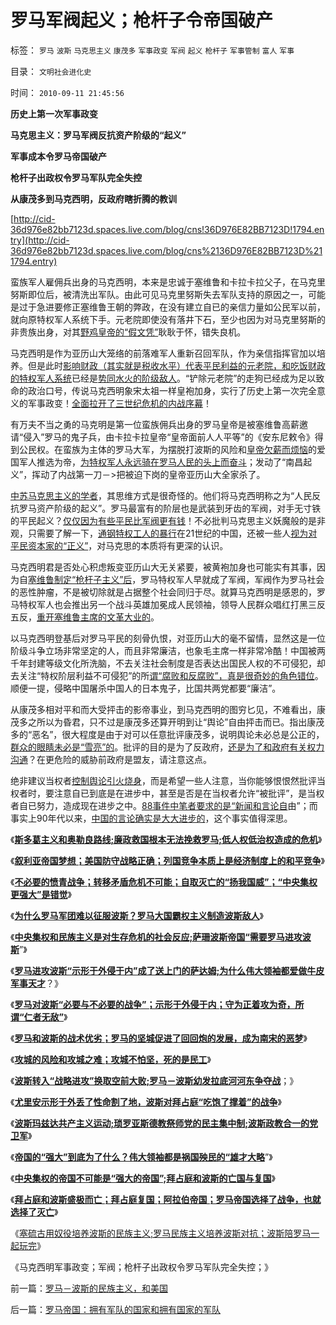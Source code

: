 # 罗马军阀起义；枪杆子令帝国破产

标签： `罗马` `波斯` `马克思主义` `康茂多` `军事政变` `军阀` `起义` `枪杆子` `军事管制` `富人` `军事` 

目录： `文明社会进化史`

时间： `2010-09-11 21:45:56`

**历史上第一次军事政变**

**马克思主义：罗马军阀反抗资产阶级的“起义”**

**军事成本令罗马帝国破产**

**枪杆子出政权令罗马军队完全失控**

**从康茂多到马克西明，反政府瞎折腾的教训**

[http://cid-36d976e82bb7123d.spaces.live.com/blog/cns!36D976E82BB7123D!1794.entry](http://cid-36d976e82bb7123d.spaces.live.com/blog/cns%2136D976E82BB7123D%211794.entry)

蛮族军人雇佣兵出身的马克西明，本来是忠诚于塞维鲁和卡拉卡拉父子，在马克里努斯即位后，被清洗出军队。由此可见马克里努斯失去军队支持的原因之一，可能是过于急进要修正塞维鲁王朝的弊政，在没有建立自已的亲信力量如公民军以前，就向原特权军人系统下手。元老院即使没有落井下石，至少也因为对马克里努斯的非贵族出身，对其[野鸡皇帝的“假文凭”](../../../2010/7/13/炒作唐骏“假文凭”的丑陋，没有契约就无所谓诚信.md)耿耿于怀，错失良机。

马克西明是作为亚历山大笼络的前落难军人重新召回军队，作为亲信指挥官加以培养。但是此时[影响财政（其实就是税收水平）代表平民利益的元老院，和吃饭财政的特权军人系统](../../../2010/8/13/罗马共和国和罗马帝国的统治阶级.md)已经是[势同水火的阶级敌人](../../../2010/8/28/马克思主义阶级学和阶级斗争的科学研究集.md)。“铲除元老院”的走狗已经成为足以致命的政治口号，传说马克西明象宋太祖一样皇袍加身，实行了历史上第一次完全意义的军事政变！[全面拉开了三世纪危机的内战序幕](../../../2010/8/28/罗马帝国崩溃前的挣扎，三世纪危机的颠峰.md)！

有万夫不当之勇的马克明是第一位蛮族佣兵出身的罗马皇帝是被塞维鲁高薪邀请“侵入”罗马的鬼子兵，由卡拉卡拉皇帝“皇帝面前人人平等”的《安东尼敕令》得到公民权。在蛮族为主体的罗马大军，为摆脱打波斯的风险和[皇帝欠薪而烦恼](http://darthvad.blog.sohu.com/129363831.html)的爱国军人推选为帝，[为特权军人永远骑在罗马人民的头上而奋斗](../../../2009/8/11/改革攻坚的雷区，坚在那里？危险在那里？.md)；发动了“南昌起义”，挥动了内战第一刀－>把被迫下岗的皇帝亚历山大全家杀了。

[中苏马克思主义的学者](../../../2010/5/14/唯恐天下不乱的革命家.md)，其思维方式是很奇怪的。他们将马克西明称之为“人民反抗罗马资产阶级的起义”。罗马最富有的阶层也是武装到牙齿的军阀，对手无寸铁的平民起义？[仅仅因为有些平民比军阀更有钱](../../../2009/10/13/两千年社稷延寿之九字真言.md)！不必批判马克思主义妖魔般的是非观，只需要了解一下，[通钢特权工人的暴行](http://cid-36d976e82bb7123d.spaces.live.com/blog/cns%2136D976E82BB7123D%211585.entry)在21世纪的中国，还被一些人[视为对平民资本家的“正义”](../../../2009/8/7/“悲剧”的两个必然因素.md)，对马克思的本质将有更深的认识。

马克西明君是否处心积虑叛变亚历山大无关紧要，被黄袍加身也可能实有其事，因为自[塞维鲁制定“枪杆子主义”后](http://hi.baidu.com/darthchn/blog/item/6c2e2b59047954d39c820484.html)，罗马特权军人早就成了军阀，军阀作为罗马社会的恶性肿瘤，不是被切除就是占据整个社会同归于尽。就算马克西明是感恩的，罗马特权军人也会推出另一个战斗英雄加冕成人民领袖，领导人民群众唱红打黑三反五反，[重开塞维鲁主席的文革大业的](../../../2009/6/29/胡适不幸言中？复旧将中国引向何方？.md)。

以马克西明登基后对罗马平民的刻骨仇恨，对亚历山大的毫不留情，显然这是一位阶级斗争立场非常坚定的人，而且非常廉洁，也象毛主席一样非常冷酷！中国被两千年封建等级文化所洗脑，不去关注社会制度是否表达出国民人权的不可侵犯，却去关注“特权阶层利益不可侵犯”的所[谓“腐败和反腐败”，](../../../2010/3/1/要均贫富后才能民主吗？.md)[真是很奇妙的角色错位](../../../2010/8/29/腐败：上有政策，下有对策？一抓就死，一放就乱？.md)。顺便一提，侵略中国屠杀中国人的日本鬼子，比国共两党都要“廉洁”。

从康茂多相对平和而大受抨击的影帝事业，到马克西明的图穷匕见，不难看出，康茂多之所以为昏君，只不过是康茂多还算开明到让“舆论”自由抨击而已。指出康茂多的“恶名”，很大程度是由于对可以任意批评康茂多，说明舆论未必总是公正的，[群众的眼睛未必是“雪亮”的](http://cid-36d976e82bb7123d.spaces.live.com/blog/cns%2136D976E82BB7123D%211569.entry)。批评的目的是为了反政府，[还是为了和政府有关权力沟通](../../../2010/7/22/想学会批评，就不要发泄.md)？在更危险的威胁前政府是盟友，请注意这点。

绝非建议当权者[控制舆论引火烧身](../../../2009/5/5/控制舆论，等于引火烧身.md)，而是希望一些人注意，当你能够恨恨然批评当权者时，要注意自已到底是在进步中，甚至是否是在当权者允许“被批评”，是当权者自已努力，造成现在进步之中。[88事件中笔者要求的是“新闻和言论自](../../../2009/6/10/抢夺道德制高点是危险的政治游戏.md)由”；而事实上90年代以来，[中国的言论确实是大大进步的](../../../2009/7/16/中国在党领导下取得民主自由的长足进步.md)，这个事实值得深思。

《[**斯多葛主义和奥勒良路线;廉政救国根本无法挽救罗马;低人权低治权造成的危机**](../../../2010/9/7/奥勒良路线，廉政无法挽救罗马.md)》

《[**叙利亚帝国梦想；美国防守战略正确；列国竞争本质上是经济制度上的和平竞争**](../../../2010/9/7/国家之间本质上是经济制度的和平竞争.md)》

《[**不必要的愤青战争；转移矛盾危机不可能；自取灭亡的“扬我国威”；“中央集权更强大”是错觉**](../../../2010/9/7/战争转移危机矛盾不可能；中央集权强大是错觉.md)》

《[**为什么罗马军团难以征服波斯？罗马大国霸权主义制造波斯敌人**](../../../2010/9/8/为什么罗马军团难以征服波斯？.md)》

《[**中央集权和民族主义是对生存危机的社会反应;萨珊波斯帝国“需要罗马进攻波斯**](../../../2010/9/8/（罗马Vs波斯）类似（明朝Vs后金）.md)”》

《[**罗马进攻波斯“示形于外侵于内”成了送上门的萨达姆;为什么伟大领袖都爱做牛皮军事天才**](../../../2010/9/8/罗马－萨珊四百年战争，阿拉伯和亚美尼亚.md)？》

《[**罗马对波斯“必要与不必要的战争”；示形于外侵于内；守为正着攻为奇，所谓“仁者无敌”**](../../../2010/9/9/罗马不打波斯，皇帝和波斯都危险了.md)》

《[**罗马和波斯的战术优劣；罗马的坚城促进了回回炮的发展，成为南宋的恶梦**](../../../2010/9/9/罗马的坚城，成为南宋的恶梦.md)》

《[**攻城的风险和攻城之难；攻城不怕坚，死的是民工**](../../../2010/9/9/攻城不怕坚，死的是民工.md)》

《[**波斯转入“战略进攻”换取空前大败;罗马－波斯幼发拉底河河东争夺战**](../../../2010/9/10/波斯“战略大反攻”换来空前大败仗.md)；》

《[**尤里安示形于外丢了性命割了地，波斯对拜占庭“吃饱了撑着”的战争**](../../../2010/9/10/罗马，波斯，拜占庭“吃饱了撑着”的战争.md)》

《[**波斯玛兹达共产主义运动;琐罗亚斯德教祭师党的民主集中制;波斯政教合一的党卫军**](../../../2010/9/10/波斯玛兹达共产主义运动;Zenoaster民主集中制.md)》

《[**帝国的“强大”到底为了什么？伟大领袖都是祸国殃民的“雄才大略**](../../../2010/9/10/帝国强大了，也就必然要灭亡了.md)”》

《[**中央集权的帝国不可能是“强大的帝国”;拜占庭和波斯的亡国与复国**](../../../2010/9/10/中央集权不可能是“强大的帝国”.md)》

《[**拜占庭和波斯盛极而亡；拜占庭复国；阿拉伯帝国；罗马帝国选择了战争，也就选择了灭亡**](../../../2010/9/10/拜占庭复国；罗马帝国选择了战争，也就选择了灭亡.md)》

《[塞硫古用奴役培养波斯的民族主义;罗马民族主义培养波斯对抗；波斯陪罗马一起玩完](../../../2010/9/11/罗马－波斯的民族主义，和美国.md)》

《马克西明军事政变；军阀；枪杆子出政权令罗马军队完全失控；》



前一篇：[罗马－波斯的民族主义，和美国](../../../2010/9/11/罗马－波斯的民族主义，和美国.md)

后一篇：[罗马帝国：拥有军队的国家和拥有国家的军队](../../../2010/9/11/罗马帝国：拥有军队的国家和拥有国家的军队.md)